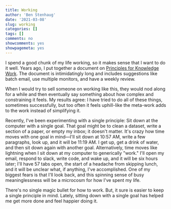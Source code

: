 ```yaml
---
title: Working
author: 'Ben Stenhaug'
date: '2021-03-08'
slug: working
categories: []
tags: []
comments: no
showcomments: yes
showpagemeta: yes
---
```


I spend a good chunk of my life working, so it makes sense that I want to do it well. Years ago, I put together a document on [Principles for Knowledge Work](https://docs.google.com/document/d/1fIxpdFVT9qiIT2Vey7uXbTgzzwMGAZrmjOoM7MFQzAU/edit#heading=h.d4i4elslmcve). The document is intimidatingly long and includes suggestions like batch email, use multiple monitors, and have a weekly review.

When I would try to sell someone on working like this, they would nod along for a while and then eventually say something about how complex and constraining it feels. My results agree: I have tried to do all of these things, sometimes successfully, but too often it feels uphill-like the meta-work adds to the work instead of simplifying it.

Recently, I've been experimenting with a single principle: Sit down at the computer with a single goal. That goal might be to clean a dataset, write a section of a paper, or empty my inbox; it doesn't matter. It's crazy how time moves with one goal in mind—I'll sit down at 10:57 AM, write a few paragraphs, look up, and it will be 11:19 AM. I get up, get a drink of water, and then sit down again with another goal.
Alternatively, time moves like lightning when I sit down at my computer to generically "work." I'll open my email, respond to slack, write code, and wake up, and it will be six hours later; I'll have 57 tabs open, the start of a headache from skipping lunch, and it will be unclear what, if anything, I've accomplished. One of my biggest fears is that I'll look back, and this spinning sense of busy meaninglessness will be a microcosm for how I've spent my life.

There's no single magic bullet for how to work. But, it sure is easier to keep a single principle in mind. Lately, sitting down with a single goal has helped me get more done and feel happier doing it.